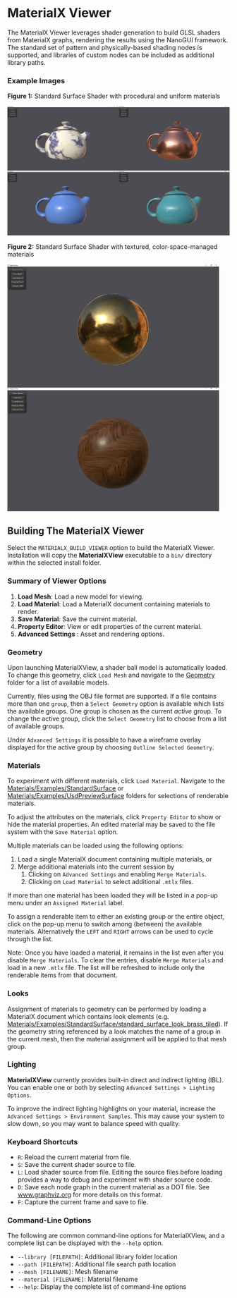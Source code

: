 # MaterialX Viewer

The MaterialX Viewer leverages shader generation to build GLSL shaders from MaterialX graphs, rendering the results using the NanoGUI framework.  The standard set of pattern and physically-based shading nodes is supported, and libraries of custom nodes can be included as additional library paths.

### Example Images

**Figure 1:** Standard Surface Shader with procedural and uniform materials
<p><img src="/documents/Images/MaterialXView_StandardSurface_01.png" width="1024"></p>

**Figure 2:** Standard Surface Shader with textured, color-space-managed materials
<p><img src="/documents/Images/MaterialXView_StandardSurface_02.png" width="480"></p>

## Building The MaterialX Viewer
Select the `MATERIALX_BUILD_VIEWER` option to build the MaterialX Viewer.  Installation will copy the **MaterialXView** executable to a `bin/` directory within the selected install folder.

### Summary of Viewer Options

1.  **Load Mesh**: Load a new model for viewing.
2.  **Load Material**: Load a MaterialX document containing materials to render.
3.  **Save Material**: Save the current material.
4.  **Property Editor**: View or edit properties of the current material.
5.  **Advanced Settings** : Asset and rendering options.

### Geometry

Upon launching MaterialXView, a shader ball model is automatically loaded.
To change this geometry, click `Load Mesh` and navigate to the [Geometry](../../resources/Geometry) folder for a list of available models.

Currently, files using the  OBJ file format are supported. If a file contains more than one `group`, then a `Select Geometry` option is available which lists the available groups.  One group is chosen as the current *active* group. To change the active group, click the `Select Geometry` list to choose from a list of available groups.

Under `Advanced Settings` it is possible to have a wireframe overlay displayed for the active group by choosing `Outline Selected Geometry`.

### Materials

To experiment with different materials, click `Load Material`.  Navigate to
the [Materials/Examples/StandardSurface](../../resources/Materials/Examples/StandardSurface) or [Materials/Examples/UsdPreviewSurface](../../resources/Materials/Examples/UsdPreviewSurface) folders for selections of renderable materials.

To adjust the attributes on the materials, click `Property Editor` to show or hide the material properties.  An edited material may be saved to the file system with the `Save Material` option.

Multiple materials can be loaded using the following options:

1.  Load a single MaterialX document containing multiple materials, or
2.  Merge additional materials into the current session by
    1.  Clicking on `Advanced Settings` and enabling `Merge Materials`.
    2.  Clicking on `Load Material` to select additional `.mtlx` files.

If more than one material has been loaded they will be listed in a pop-up menu under an `Assigned Material` label.

To assign a renderable item to either an existing group or the entire object, click on the pop-up menu to switch among (between) the available materials.  Alternatively the `LEFT` and `RIGHT` arrows can be used to cycle through the list.

Note: Once you have loaded a material, it remains in the list even after you disable `Merge Materials`.
To clear the entries, disable `Merge Materials` and load in a new `.mtlx` file.  The list will be refreshed to include only the renderable items from that document.

### Looks

Assignment of materials to geometry can be performed by loading a MaterialX document which contains look elements (e.g. [Materials/Examples/StandardSurface/standard_surface_look_brass_tiled](../../resources/Materials/Examples/StandardSurface/standard_surface_look_brass_tiled.mtlx)).  If the geometry string referenced by a look matches the name of a group in the current mesh, then the material assignment will be applied to that mesh group.

### Lighting

**MaterialXView** currently provides built-in direct and indirect lighting (IBL).  You can enable one or both by selecting `Advanced Settings > Lighting Options`.

To improve the indirect lighting highlights on your material, increase the `Advanced Settings > Environment Samples`.  This may cause your system to slow down, so you may want to balance speed with quality.

### Keyboard Shortcuts

- `R`: Reload the current material from file.
- `S`: Save the current shader source to file.
- `L`: Load shader source from file.  Editing the source files before loading provides a way to debug and experiment with shader source code.
- `D`: Save each node graph in the current material as a DOT file.  See www.graphviz.org for more details on this format.
- `F`: Capture the current frame and save to file.

### Command-Line Options

The following are common command-line options for MaterialXView, and a complete list can be displayed with the `--help` option.
- `--library [FILEPATH]`: Additional library folder location
- `--path [FILEPATH]`: Additional file search path location
- `--mesh [FILENAME]`: Mesh filename
- `--material [FILENAME]`: Material filename
- `--help`: Display the complete list of command-line options
